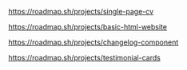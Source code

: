 https://roadmap.sh/projects/single-page-cv

https://roadmap.sh/projects/basic-html-website

https://roadmap.sh/projects/changelog-component

https://roadmap.sh/projects/testimonial-cards
